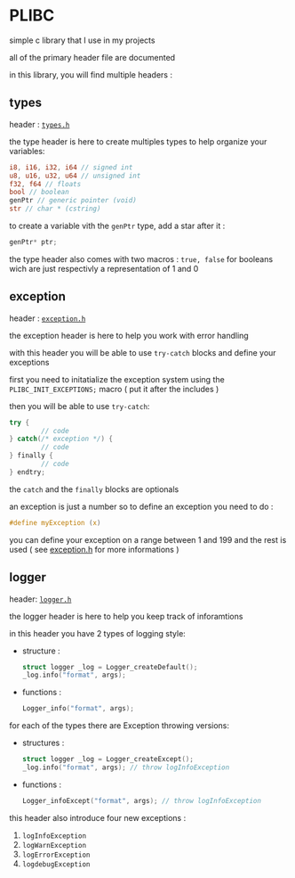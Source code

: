 # PLIBC

simple c library that I use in my projects

all of the primary header file are documented

in this library, you will find multiple headers : 

## types
header : [`types.h`](./types.h)

the type header is here to create multiples types to help organize your variables:
```rust
i8, i16, i32, i64 // signed int
u8, u16, u32, u64 // unsigned int
f32, f64 // floats
bool // boolean
genPtr // generic pointer (void)
str // char * (cstring)
```

to create a variable vith the `genPtr` type, add a star after it :
```c
genPtr* ptr;
```

the type header also comes with two macros :
`true, false` for booleans wich are just respectivly a representation of 1 and 0

## exception
header : [`exception.h`](./exception.h)

the exception header is here to help you work with error handling

with this header you will be able to use `try-catch` blocks and define your exceptions

first you need to initatialize the exception system using the `PLIBC_INIT_EXCEPTIONS;` macro ( put it after the includes )

then you will be able to use `try-catch`:

```c++
try {
        // code
} catch(/* exception */) {
        // code
} finally {
        // code
} endtry;
```

the `catch` and the `finally` blocks are optionals

an exception is just a number so to define an exception you need to do :
```c
#define myException (x)
```

you can define your exception on a range between 1 and 199 and the rest is used ( see [exception.h](./exception.h) for more informations )

## logger
header: [`logger.h`](./logger.h)

the logger header is here to help you keep track of inforamtions

in this header you have 2 types of logging style:
- structure :
  ```c
  struct logger _log = Logger_createDefault();
  _log.info("format", args);
  ```
- functions :
  ```c
  Logger_info("format", args);
  ```
for each of the types there are Exception throwing versions:
- structures :
  ```c
  struct logger _log = Logger_createExcept();
  _log.info("format", args); // throw logInfoException
  ```
- functions :
  ```c
  Logger_infoExcept("format", args); // throw logInfoException
  ```

this header also introduce four new exceptions : 
1. `logInfoException`
2. `logWarnException`
3. `logErrorException`
4. `logdebugException`
